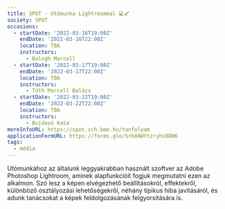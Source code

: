 ```yaml
---
title: SPOT - Utómunka Lightroommal 💻🖌️
society: SPOT
occasions:
  - startDate: '2022-03-16T19:00Z'
    endDate: '2022-03-16T22:00Z'
    location: TBA
    instructors: 
      - Balogh Marcell
  - startDate: '2022-03-17T19:00Z'
    endDate: '2022-03-17T22:00Z'
    location: TBA
    instructors: 
      - Tóth Marcell Balázs
  - startDate: '2022-03-22T19:00Z'
    endDate: '2022-03-22T22:00Z'
    location: TBA
    instructors: 
      - Bujdosó Kata
moreInfoURL: https://spot.sch.bme.hu/tanfolyam
applicationFormURL: https://forms.gle/Srk8AWYtzryhc8DW6
tags:
  - média
---
```


Utómunkához az általunk leggyakrabban használt szoftver az Adobe Photoshop Lightroom, aminek alapfunkcióit fogjuk megmutatni ezen az alkalmon. Szó lesz a képen elvégezhető beállításokról, effektekről, különböző osztályozási lehetőségekről, néhány tipikus hiba javításáról, és adunk tanácsokat a képek feldolgozásának felgyorsítására is.
